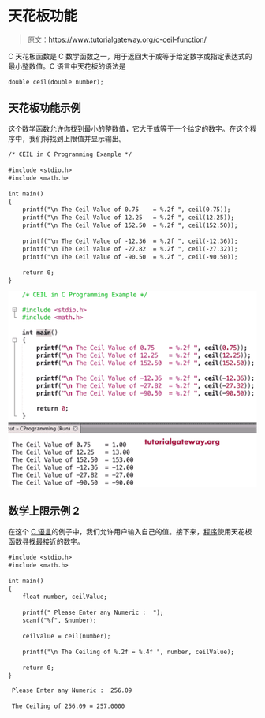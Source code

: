 # 天花板功能

> 原文：<https://www.tutorialgateway.org/c-ceil-function/>

C 天花板函数是 C 数学函数之一，用于返回大于或等于给定数字或指定表达式的最小整数值。C 语言中天花板的语法是

```
double ceil(double number);
```

## 天花板功能示例

这个数学函数允许你找到最小的整数值，它大于或等于一个给定的数字。在这个程序中，我们将找到上限值并显示输出。

```
/* CEIL in C Programming Example */

#include <stdio.h>
#include <math.h>

int main()
{
    printf("\n The Ceil Value of 0.75    = %.2f ", ceil(0.75));
    printf("\n The Ceil Value of 12.25   = %.2f ", ceil(12.25));    
    printf("\n The Ceil Value of 152.50  = %.2f ", ceil(152.50));

    printf("\n The Ceil Value of -12.36  = %.2f ", ceil(-12.36)); 
    printf("\n The Ceil Value of -27.82  = %.2f ", ceil(-27.32));  
    printf("\n The Ceil Value of -90.50  = %.2f ", ceil(-90.50));

    return 0;
}
```

![C ceil Function 1](img/131fc03948f5e277926e45ae0aba266a.png)

## 数学上限示例 2

在这个 [C 语言](https://www.tutorialgateway.org/c-programming/)的例子中，我们允许用户输入自己的值。接下来，[程序](https://www.tutorialgateway.org/c-programming-examples/)使用天花板函数寻找最接近的数字。

```
#include <stdio.h>
#include <math.h> 

int main()
{
    float number, ceilValue;

    printf(" Please Enter any Numeric :  ");
    scanf("%f", &number);

    ceilValue = ceil(number);

    printf("\n The Ceiling of %.2f = %.4f ", number, ceilValue);

    return 0;
}
```

```
 Please Enter any Numeric :  256.09

 The Ceiling of 256.09 = 257.0000 
```